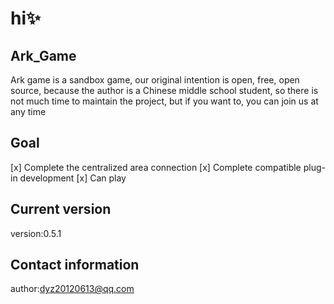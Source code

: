 # hi✨
## Ark_Game
Ark game is a sandbox game, our original intention is open, free, open source, because the author is a Chinese middle school student, 
so there is not much time to maintain the project, but if you want to, you can join us at any time
## Goal
 [x] Complete the centralized area connection
 [x] Complete compatible plug-in development
 [x] Can play
## Current version
version:0.5.1
## Contact information
author:dyz20120613@qq.com

